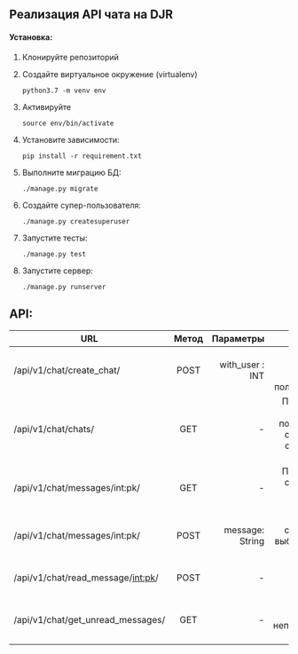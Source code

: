 ## Реализация API чата на DJR

#### Установка:

1. Клонируйте репозиторий
   
2. Создайте виртуальное окружение (virtualenv)
    ```
    python3.7 -m venv env
    ```
3. Активируйте
    ```
    source env/bin/activate
    ```
4. Установите зависимости:
    ```
    pip install -r requirement.txt
    ```
5. Выполните миграцию БД:
    ```
    ./manage.py migrate
    ```
6. Создайте супер-пользователя:
    ```
    ./manage.py createsuperuser
    ```
7. Запустите тесты: 
    ```
    ./manage.py test
    ```
8. Запустите сервер:
    ```
    ./manage.py runserver
    ```

## API:

| URL       | Метод                | Параметры | Описание |
| --- |:---:| ---:| ---:|
| /api/v1/chat/create_chat/    | POST    | with_user : INT |  Создаёт чат (Thread) с выбранным пользователем |
| /api/v1/chat/chats/     | GET    | - | Получает все чаты пользователя, с последним сообщением (Если есть) |
| /api/v1/chat/messages/int:pk/     | GET    | - | Получает все сообщения в выбранном чате по (pk) |
| /api/v1/chat/messages/int:pk/     | POST    | message: String | Отправляет сообщение в выбранный чат по (pk) |
| /api/v1/chat/read_message/<int:pk>/    | POST    | - | Читает выбранное сообщение |
| /api/v1/chat/get_unread_messages/   | GET    | - | Получает количество непрочитанных сообщений |





